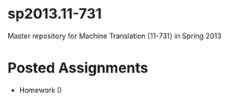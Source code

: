 sp2013.11-731
=============

Master repository for Machine Translation (11-731) in Spring 2013

# Posted Assignments

 * Homework 0
 
